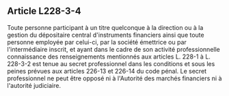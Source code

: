Article L228-3-4
----
Toute personne participant à un titre quelconque à la direction ou à la gestion
du dépositaire central d'instruments financiers ainsi que toute personne
employée par celui-ci, par la société émettrice ou par l'intermédiaire inscrit,
et ayant dans le cadre de son activité professionnelle connaissance des
renseignements mentionnés aux articles L. 228-1 à L. 228-3-2 est tenue au secret
professionnel dans les conditions et sous les peines prévues aux articles 226-13
et 226-14 du code pénal. Le secret professionnel ne peut être opposé ni à
l'Autorité des marchés financiers ni à l'autorité judiciaire.
